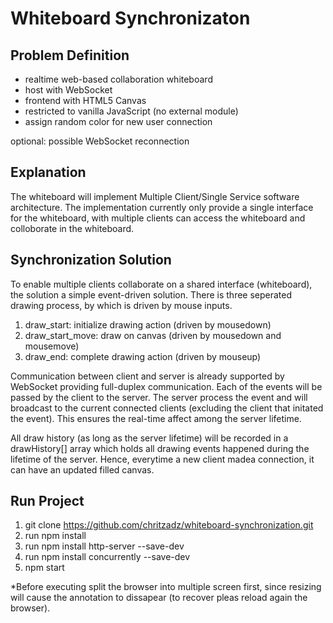 # Whiteboard Synchronizaton
## Problem Definition
- realtime web-based collaboration whiteboard
- host with WebSocket
- frontend with HTML5 Canvas
- restricted to vanilla JavaScript (no external module)
- assign random color for new user connection

optional: possible WebSocket reconnection

## Explanation
The whiteboard will implement Multiple Client/Single Service software architecture. The implementation currently only provide a single interface for the whiteboard, with multiple clients can access the whiteboard and colloborate in the whiteboard.

## Synchronization Solution
To enable multiple clients collaborate on a shared interface (whiteboard), the solution a simple event-driven solution. There is three seperated drawing process, by which is driven by mouse inputs.
1. draw_start: initialize drawing action (driven by mousedown)
2. draw_start_move: draw on canvas (driven by mousedown and mousemove)
3. draw_end: complete drawing action (driven by mouseup)

Communication between client and server is already supported by WebSocket providing full-duplex communication. Each of the events will be passed by the client to the server. The server process the event and will broadcast to the current connected clients (excluding the client that initated the event). This ensures the real-time affect among the server lifetime.

All draw history (as long as the server lifetime) will be recorded in a drawHistory[] array which holds all drawing events happened during the lifetime of the server. Hence, everytime a new client madea connection, it can have an updated filled canvas.

## Run Project
1. git clone https://github.com/chritzadz/whiteboard-synchronization.git
2. run npm install
3. run npm install http-server --save-dev
4. run npm install concurrently --save-dev
5. npm start

*Before executing split the browser into multiple screen first, since resizing will cause the annotation to dissapear (to recover pleas reload again the browser).
